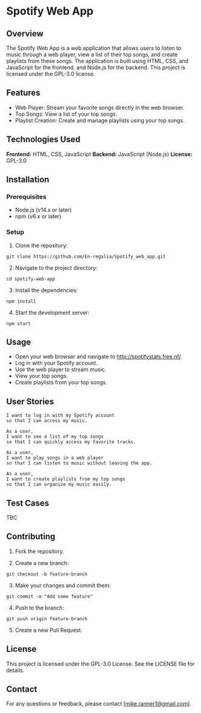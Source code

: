 # Spotify Web App

## Overview

The Spotify Web App is a web application that allows users to listen to music through a web player, view a list of their top songs, and create playlists from these songs. The application is built using HTML, CSS, and JavaScript for the frontend, and Node.js for the backend. This project is licensed under the GPL-3.0 license.

## Features

- Web Player: Stream your favorite songs directly in the web browser.
- Top Songs: View a list of your top songs.
- Playlist Creation: Create and manage playlists using your top songs.

## Technologies Used

**Frontend:** HTML, CSS, JavaScript
**Backend:** JavaScript (Node.js)
**License:** GPL-3.0

## Installation

### Prerequisites
- Node.js (v14.x or later)
- npm (v6.x or later)

### Setup
1. Clone the repository:

```git clone https://github.com/En-regalia/Spotify_web_app.git```

2. Navigate to the project directory:

```cd spotify-web-app```

3. Install the dependencies:

```npm install```

4. Start the development server:

```npm start```

## Usage

- Open your web browser and navigate to http://spotifystats.free.nf/.
- Log in with your Spotify account.
- Use the web player to stream music.
- View your top songs.
- Create playlists from your top songs.

## User Stories

```As a user,
I want to log in with my Spotify account 
so that I can access my music.

As a user, 
I want to see a list of my top songs 
so that I can quickly access my favorite tracks.

As a user, 
I want to play songs in a web player 
so that I can listen to music without leaving the app.

As a user, 
I want to create playlists from my top songs 
so that I can organize my music easily.
```

## Test Cases
TBC

## Contributing

1. Fork the repository.

2. Create a new branch:

```git checkout -b feature-branch```

3. Make your changes and commit them:

```git commit -m "Add some feature"```

4. Push to the branch:

```git push origin feature-branch```

5. Create a new Pull Request.

## License

This project is licensed under the GPL-3.0 License. See the LICENSE file for details.

## Contact
For any questions or feedback, please contact [mike.ranner1@gmail.com].